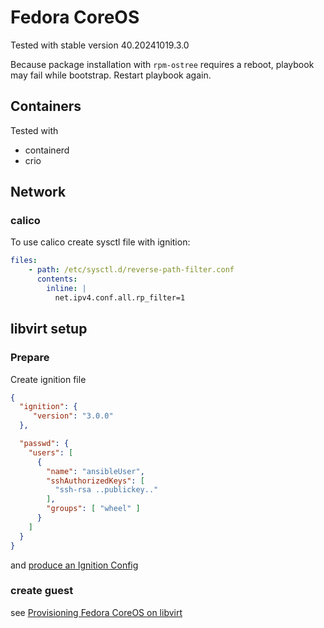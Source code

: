 # Fedora CoreOS

Tested with stable version 40.20241019.3.0

Because package installation with `rpm-ostree` requires a reboot, playbook may fail while bootstrap.
Restart playbook again.

## Containers

Tested with

- containerd
- crio

## Network

### calico

To use calico create sysctl file with ignition:

```yaml
files:
    - path: /etc/sysctl.d/reverse-path-filter.conf
      contents:
        inline: |
          net.ipv4.conf.all.rp_filter=1
```

## libvirt setup

### Prepare

Create ignition file

```json
{
  "ignition": {
     "version": "3.0.0"
  },

  "passwd": {
    "users": [
      {
        "name": "ansibleUser",
        "sshAuthorizedKeys": [
          "ssh-rsa ..publickey.."
        ],
        "groups": [ "wheel" ]
      }
    ]
  }
}
```
and [produce an Ignition Config](https://docs.fedoraproject.org/en-US/fedora-coreos/producing-ign/)

### create guest

see [Provisioning Fedora CoreOS on libvirt](https://docs.fedoraproject.org/en-US/fedora-coreos/provisioning-libvirt/)
